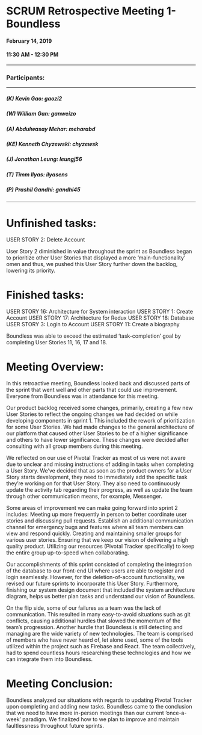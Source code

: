 # SCRUM Retrospective Meeting 1- Boundless

#### February 14, 2019 
#### 11:30 AM - 12:30 PM
---
### Participants:
***
##### (K) Kevin Gao: gaozi2
##### (W) William Gan: ganweizo
##### (A) Abdulwasay Mehar: meharabd
##### (KE) Kenneth Chyzewski: chyzewsk
##### (J) Jonathan Leung: leungj56
##### (T) Timm Ilyas: ilyasens
##### (P) Prashil Gandhi: gandhi45
***

# Unfinished tasks:
USER STORY 2: Delete Account

User Story 2 diminished in value throughout the sprint as Boundless began to prioritize other User Stories that displayed a more ‘main-functionality’ omen and thus, we pushed this User Story further down the backlog, lowering its priority.

# Finished tasks:
USER STORY 16: Architecture for System interaction 
USER STORY 1: Create Account
USER STORY 17: Architecture for Redux 
USER STORY 18: Database
USER STORY 3: Login to Account
USER STORY 11: Create a biography

Boundless was able to exceed the estimated ‘task-completion’ goal by completing User Stories 11, 16, 17 and 18.

# Meeting Overview:
In this retroactive meeting, Boundless looked back and discussed parts of the sprint that went well and other parts that could use improvement. Everyone from Boundless was in attendance for this meeting. 

Our product backlog received some changes, primarily, creating a few new User Stories to reflect the ongoing changes we had decided on while developing components in sprint 1. This included the rework of prioritization for some User Stories. We had made changes to the general architecture of our platform that caused other User Stories to be of a higher significance and others to have lower significance. These changes were decided after consulting with all group members during this meeting.   

We reflected on our use of Pivotal Tracker as most of us were not aware due to unclear and missing instructions of adding in tasks when completing a User Story. We’ve decided that as soon as the product owners for a User Story starts development, they need to immediately add the specific task they’re working on for that User Story. They also need to continuously update the activity tab regarding their progress, as well as update the team through other communication means, for example, Messenger. 

Some areas of improvement we can make going forward into sprint 2 includes:
Meeting up more frequently in person to better coordinate user stories and discussing pull requests.
Establish an additional communication channel for emergency bugs and features where all team members can view and respond quickly.
Creating and maintaining smaller groups for various user stories. 
Ensuring that we keep our vision of delivering a high quality product. 
Utilizing our resources (Pivotal Tracker specifically) to keep the entire group up-to-speed when collaborating.

Our accomplishments of this sprint consisted of completing the integration of the database to our front-end UI where users are able to register and login seamlessly. However, for the deletion-of-account functionality, we revised our future sprints to incorporate this User Story. Furthermore, finishing our system design document that included the system architecture diagram, helps us better plan tasks and understand our vision of Boundless. 

On the flip side, some of our failures as a team was the lack of communication. This resulted in many easy-to-avoid situations such as git conflicts, causing additional hurdles that slowed the momentum of the team’s progression. Another hurdle that Boundless is still detecting and managing are the wide variety of new technologies. The team is comprised of members who have never heard of, let alone used, some of the tools utilized within the project such as Firebase and React. The team collectively, had to spend countless hours researching these technologies and how we can integrate them into Boundless.

# Meeting Conclusion:
Boundless analyzed our situations with regards to updating Pivotal Tracker upon completing and adding new tasks.  Boundless came to the conclusion that we need to have more in-person meetings than our current ‘once-a-week’ paradigm. We finalized how to we plan to improve and maintain faultlessness throughout future sprints.

